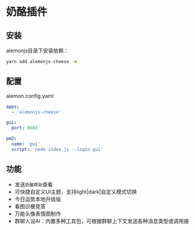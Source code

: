# 奶酪插件

## 安装

alemonjs目录下安装依赖：

```sh
yarn add alemonjs-cheese -W
```

## 配置

alemon.config.yaml

```yaml
apps:
  - 'alemonjs-cheese'

gui:
  port: 9602

pm2:
  name: 'gui'
  script: 'node index.js --login gui'
```


## 功能

- 发送```奶酪帮助```查看
- 可快捷自定义UI主题，支持light|dark|自定义模式切换
- 今日运势本地升级版
- 看图识梗竞答
- 万能头像表情图制作
- 群聊人设AI：内置多种工具包，可根据群聊上下文发送各种消息类型或调用接
